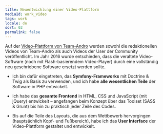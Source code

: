 ```yaml
---
title: Neuentwicklung einer Video-Plattform
mediaId: work_video
tags: work
locale: de
sort: 02
permalink: false
---
```

Auf der [Video-Plattform von Team-Andro](https://www.team-andro.com/tube/) werden sowohl die redaktionellen Videos von Team-Andro als auch Videos der User der Community veröffentlicht. Im Jahr 2016 wurde entschieden, dass die veraltete Video-Software (noch mit Flash-basierendem Video-Player) durch eine vollständig neu geschriebene Software ersetzt werden sollte.

* Ich bin dafür eingetreten, das **Symfony-Frameworks** mit Doctrine&nbsp;&amp; Twig als Basis zu verwenden, und ich habe **alle wesentlichen Teile** der Software in PHP entwickelt.

* Ich habe das **gesamte Frontend** in HTML, CSS und JavaScript (mit jQuery) entwickelt &ndash; angefangen beim Konzept über das Toolset (SASS &amp; Grunt) bis hin zu praktisch jeder Zeile des Codes.

* Bis auf die Teile des Layouts, die aus dem Wettbewerb hervorgingen (hauptsächlich Kopf- und Fußbereich), habe ich das **User Interface** der Video-Plattform gestaltet und entwickelt.